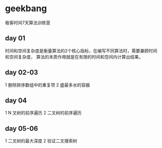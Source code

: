 # geekbang
极客时间7天算法训练营
## day 01
时间和空间复杂度是衡量算法的2个核心指标，在编写不同算法时，需要兼顾时间和空间复杂度，
算法的本质作用就是在有限的时间和空间内计算出结果。
## day 02-03
1 删除排序数组中的重复项
2 盛最多水的容器 
## day 04
1 N 叉树的前序遍历
2 二叉树的前序遍历
## day 05-06
1 二叉树的最大深度
2 验证二叉搜索树
